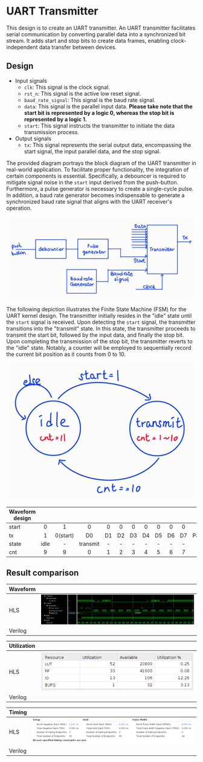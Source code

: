 # UART Transmitter

This design is to create an UART transmitter. An UART transmitter facilitates serial communication by converting parallel data into a synchronized bit stream. It adds start and stop bits to create data frames, enabling clock-independent data transfer between devices.

## Design

* Input signals
  * `clk`: This signal is the clock signal.
  * `rst_n`: This signal is the active low reset signal.
  * `baud_rate_signal`: This signal is the baud rate signal.
  * `data`: This signal is the parallel input data.
  **Please take note that the start bit is represented by a logic 0, whereas the stop bit is represented by a logic 1.**
  * `start`: This signal instructs the transmitter to initiate the data transmission process.
* Output signals
  * `tx`: This signal represents the serial output data, encompassing the start signal, the input parallel data, and the stop signal.

The provided diagram portrays the block diagram of the UART transmitter in real-world application. To facilitate proper functionality, the integration of certain components is essential. Specifically, a debouncer is required to mitigate signal noise in the `start` input derived from the push-button. Furthermore, a pulse generator is necessary to create a single-cycle pulse. In addition, a baud rate generator becomes indispensable to generate a synchronized baud rate signal that aligns with the UART receiver's operation.

![Alt text](image-3.png)

The following depiction illustrates the Finite State Machine (FSM) for the UART kernel design. The transmitter initially resides in the "idle" state until the `start` signal is received. Upon detecting the `start` signal, the transmitter transitions into the "transmit" state. In this state, the transmitter proceeds to transmit the start bit, followed by the input data, and finally the stop bit. Upon completing the transmission of the stop bit, the transmitter reverts to the "idle" state. Notably, a counter will be employed to sequentially record the current bit position as it counts from 0 to 10.

![Alt text](image-4.png)

| Waveform design |      |          |          |    |    |    |    |    |    |    |            |         |      |
|-----------------|:----:|:--------:|:--------:|:--:|:--:|:--:|:--:|:--:|:--:|:--:|:----------:|:-------:|:----:|
| start           |   0  |     1    |     0    |  0 |  0 |  0 |  0 |  0 |  0 |  0 |      0     |    0    |   0  |
| tx              |   1  | 0(start) |    D0    | D1 | D2 | D3 | D4 | D5 | D6 | D7 | P8(parity) | 1(stop) |   1  |
| state           | idle |     -    | transmit |  - |  - |  - |  - |  - |  - |  - |      -     |    -    | idle |
| cnt             |   9  |     9    |     0    |  1 |  2 |  3 |  4 |  5 |  6 |  7 |      8     |    9    |   9  |

## Result comparison

|Waveform||
|--|--|
|HLS|![Alt text](image.png)|
|Verilog||

|Utilization||
|--|--|
|HLS|![Alt text](image-2.png)|
|Verilog||

|Timing||
|--|--|
|HLS|![Alt text](image-1.png)|
|Verilog||
